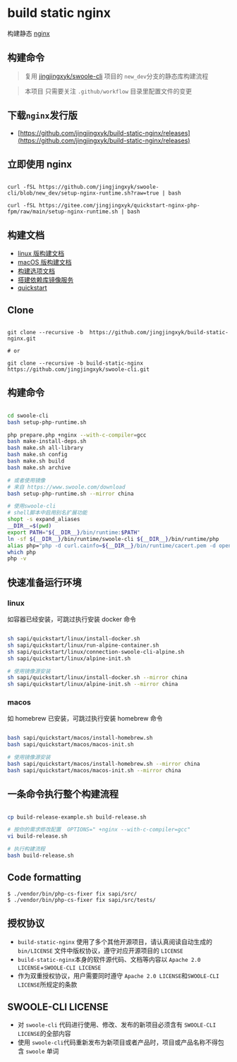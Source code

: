 # build static nginx

构建静态 [nginx](https://github.com/nginx/nginx)

## 构建命令

> 复用
> [jingjingxyk/swoole-cli](https://github.com/jingjingxyk/swoole-cli/tree/new_dev)
> 项目的 `new_dev`分支的静态库构建流程

> 本项目 只需要关注 `.github/workflow` 目录里配置文件的变更

## 下载`nginx`发行版

- [https://github.com/jingjingxyk/build-static-nginx/releases](https://github.com/jingjingxyk/build-static-nginx/releases)

## 立即使用 nginx

```shell

curl -fSL https://github.com/jingjingxyk/swoole-cli/blob/new_dev/setup-nginx-runtime.sh?raw=true | bash

curl -fSL https://gitee.com/jingjingxyk/quickstart-nginx-php-fpm/raw/main/setup-nginx-runtime.sh | bash

```

## 构建文档

- [linux 版构建文档](docs/linux.md)
- [macOS 版构建文档](docs/macOS.md)
- [构建选项文档](docs/options.md)
- [搭建依赖库镜像服务](sapi/download-box/README.md)
- [quickstart](sapi/quickstart/README.md)

## Clone

```shell

git clone --recursive -b  https://github.com/jingjingxyk/build-static-nginx.git

# or

git clone --recursive -b build-static-nginx  https://github.com/jingjingxyk/swoole-cli.git

```

## 构建命令

```bash

cd swoole-cli
bash setup-php-runtime.sh

php prepare.php +nginx --with-c-compiler=gcc
bash make-install-deps.sh
bash make.sh all-library
bash make.sh config
bash make.sh build
bash make.sh archive

# 或者使用镜像
# 来自 https://www.swoole.com/download
bash setup-php-runtime.sh --mirror china

# 使用swoole-cli
# shell脚本中启用别名扩展功能‌
shopt -s expand_aliases
__DIR__=$(pwd)
export PATH="${__DIR__}/bin/runtime:$PATH"
ln -sf ${__DIR__}/bin/runtime/swoole-cli ${__DIR__}/bin/runtime/php
alias php="php -d curl.cainfo=${__DIR__}/bin/runtime/cacert.pem -d openssl.cafile=${__DIR__}/bin/runtime/cacert.pem"
which php
php -v

```

## 快速准备运行环境

### linux

如容器已经安装，可跳过执行安装 docker 命令

```bash

sh sapi/quickstart/linux/install-docker.sh
sh sapi/quickstart/linux/run-alpine-container.sh
sh sapi/quickstart/linux/connection-swoole-cli-alpine.sh
sh sapi/quickstart/linux/alpine-init.sh

# 使用镜像源安装
sh sapi/quickstart/linux/install-docker.sh --mirror china
sh sapi/quickstart/linux/alpine-init.sh --mirror china

```

### macos

如 homebrew 已安装，可跳过执行安装 homebrew 命令

```bash

bash sapi/quickstart/macos/install-homebrew.sh
bash sapi/quickstart/macos/macos-init.sh

# 使用镜像源安装
bash sapi/quickstart/macos/install-homebrew.sh --mirror china
bash sapi/quickstart/macos/macos-init.sh --mirror china

```

## 一条命令执行整个构建流程

```bash

cp build-release-example.sh build-release.sh

# 按你的需求修改配置  OPTIONS=" +nginx --with-c-compiler=gcc"
vi build-release.sh

# 执行构建流程
bash build-release.sh


```

## Code formatting

```
$ ./vendor/bin/php-cs-fixer fix sapi/src/
$ ./vendor/bin/php-cs-fixer fix sapi/src/tests/
```

## 授权协议

* `build-static-nginx` 使用了多个其他开源项目，请认真阅读自动生成的 `bin/LICENSE`
  文件中版权协议，遵守对应开源项目的 `LICENSE`
* `build-static-nginx`本身的软件源代码、文档等内容以 `Apache 2.0 LICENSE`+`SWOOLE-CLI LICENSE`
* 作为双重授权协议，用户需要同时遵守 `Apache 2.0 LICENSE`和`SWOOLE-CLI LICENSE`所规定的条款

## SWOOLE-CLI LICENSE

* 对 `swoole-cli` 代码进行使用、修改、发布的新项目必须含有 `SWOOLE-CLI LICENSE`的全部内容
* 使用 `swoole-cli`代码重新发布为新项目或者产品时，项目或产品名称不得包含 `swoole` 单词
